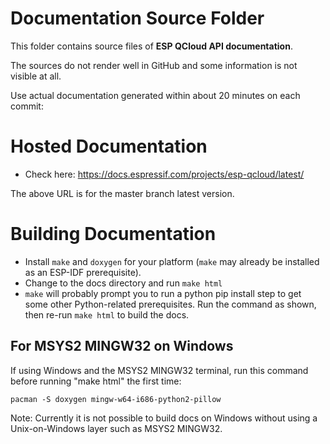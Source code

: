 # Documentation Source Folder

This folder contains source files of **ESP QCloud API documentation**.

The sources do not render well in GitHub and some information is not visible at all.

Use actual documentation generated within about 20 minutes on each commit:

# Hosted Documentation

* Check here: https://docs.espressif.com/projects/esp-qcloud/latest/

The above URL is for the master branch latest version.

# Building Documentation

* Install `make` and `doxygen` for your platform (`make` may already be installed as an ESP-IDF prerequisite).
* Change to the docs directory and run `make html`
* `make` will probably prompt you to run a python pip install step to get some other Python-related prerequisites. Run the command as shown, then re-run `make html` to build the docs.

## For MSYS2 MINGW32 on Windows

If using Windows and the MSYS2 MINGW32 terminal, run this command before running "make html" the first time:

```
pacman -S doxygen mingw-w64-i686-python2-pillow
```

Note: Currently it is not possible to build docs on Windows without using a Unix-on-Windows layer such as MSYS2 MINGW32.
